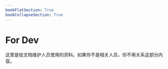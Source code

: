 ```yaml
---
bookFlatSection: True
bookCollapseSection: True
---
```


# For Dev

这里是给文档维护人员使用的资料。如果你不是相关人员，你不用关系这部分内容。